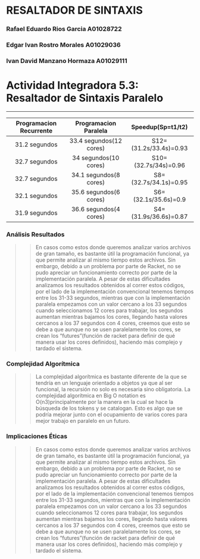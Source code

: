 # RESALTADOR DE SINTAXIS
 ### Rafael Eduardo Rios Garcia A01028722
 ### Edgar Ivan Rostro Morales A01029036
 ### Ivan David Manzano Hormaza A01029111
 
 # Actividad Integradora 5.3: Resaltador de Sintaxis Paralelo 
  
 ***

 | Programacion Recurrente | Programacion Paralela | Speedup(Sp=t1/t2) |
 |:---:|:---:|:---:|
 | 31.2 segundos | 33.4 segundos(12 cores) | S12=(31.2s/33.4s)=0.93 |
 | 32.7 segundos | 34 segundos(10 cores) | S10=(32.7s/34s)=0.96 |
 | 32.7 segundos | 34.1 segundos(8 cores) | S8=(32.7s/34.1s)=0.95 |
 | 32.1 segundos | 35.6 segundos(6 cores) | S6=(32.1s/35.6s)=0.9 |
 | 31.9 segundos | 36.6 segundos(4 cores) | S4=(31.9s/36.6s)=0.87 |

 ### Análisis Resultados
 >> En casos como estos donde queremos analizar varios archivos de gran tamaño, es bastante útil la programación funcional, ya que permite analizar al mismo tiempo estos archivos. Sin embargo, debido a un problema por parte de Racket, no se pudo apreciar un funcionamiento correcto por parte de la implementación paralela. A pesar de estas dificultades analizamos los resultados obtenidos al correr estos códigos, por el lado de la implementación convencional tenemos tiempos entre los 31-33 segundos, mientras que con la implementación paralela empezamos con un valor cercano a los 33 segundos cuando seleccionamos 12 cores para trabajar, los segundos aumentan mientras bajamos los cores, llegando hasta valores cercanos a los 37 segundos con 4 cores, creemos que esto se debe a que aunque no se usen paralelamente los cores, se crean los “futures”(función de racket para definir de qué manera usar los cores definidos), haciendo más complejo y tardado el sistema.
  
 ### Complejidad Algorítmica 
 >> La complejidad algorítmica es bastante diferente de la que se tendría en un lenguaje orientado a objetos ya que al ser funcional, la recursión no solo es necesaria sino obligatoria. La complejidad algorítmica en Big O notation es O(n3)principalmente por la manera en la cual se hace la búsqueda de los tokens y se catalogan. Esto es algo que se podría mejorar junto con el ocupamiento de varios cores para mejor trabajo en paralelo en un futuro.

 ### Implicaciones Éticas
 >> En casos como estos donde queremos analizar varios archivos de gran tamaño, es bastante útil la programación funcional, ya que permite analizar al mismo tiempo estos archivos. Sin embargo, debido a un problema por parte de Racket, no se pudo apreciar un funcionamiento correcto por parte de la implementación paralela. A pesar de estas dificultades analizamos los resultados obtenidos al correr estos códigos, por el lado de la implementación convencional tenemos tiempos entre los 31-33 segundos, mientras que con la implementación paralela empezamos con un valor cercano a los 33 segundos cuando seleccionamos 12 cores para trabajar, los segundos aumentan mientras bajamos los cores, llegando hasta valores cercanos a los 37 segundos con 4 cores, creemos que esto se debe a que aunque no se usen paralelamente los cores, se crean los “futures”(función de racket para definir de qué manera usar los cores definidos), haciendo más complejo y tardado el sistema.
